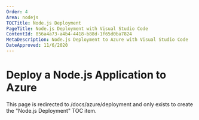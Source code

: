 ```yaml
---
Order: 4
Area: nodejs
TOCTitle: Node.js Deployment
PageTitle: Node.js Deployment with Visual Studio Code
ContentId: 856a4a73-a4b4-4418-b88d-1f65d0ba7824
MetaDescription: Node.js Deployment to Azure with Visual Studio Code
DateApproved: 11/6/2020
---
```

# Deploy a Node.js Application to Azure

This page is redirected to /docs/azure/deployment and only exists to create the "Node.js Deployment" TOC item.